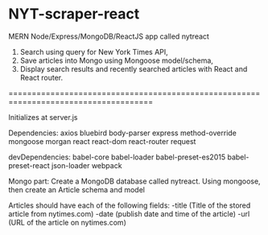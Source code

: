 # NYT-scraper-react

MERN
Node/Express/MongoDB/ReactJS app called nytreact

 1) Search using query for New York Times API, 
 2) Save articles into Mongo using Mongoose model/schema, 
 3) Display search results and recently searched articles with React and React router.
 
===================================================================================== 

Initializes at server.js

Dependencies:
    axios
    bluebird
    body-parser
    express
    method-override
    mongoose
    morgan
    react
    react-dom
    react-router
    request
    
 devDependencies:
    babel-core
    babel-loader
    babel-preset-es2015
    babel-preset-react
    json-loader
    webpack
    
Mongo part:
Create a MongoDB database called nytreact.
Using mongoose, then create an Article schema and model
    
Articles should have each of the following fields:
-title (Title of the stored article from nytimes.com)
-date (publish date and time of the article)
-url (URL of the article on nytimes.com)
